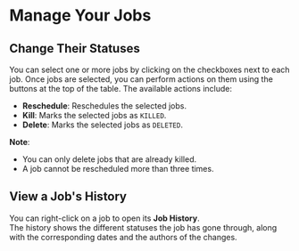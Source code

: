 # Manage Your Jobs

## Change Their Statuses

You can select one or more jobs by clicking on the checkboxes next to each job. Once jobs are selected, you can perform actions on them using the buttons at the top of the table. The available actions include:

- **Reschedule**: Reschedules the selected jobs.
- **Kill**: Marks the selected jobs as `KILLED`.
- **Delete**: Marks the selected jobs as `DELETED`.

**Note**:  
- You can only delete jobs that are already killed.  
- A job cannot be rescheduled more than three times.

## View a Job's History

You can right-click on a job to open its **Job History**.  
The history shows the different statuses the job has gone through, along with the corresponding dates and the authors of the changes.

